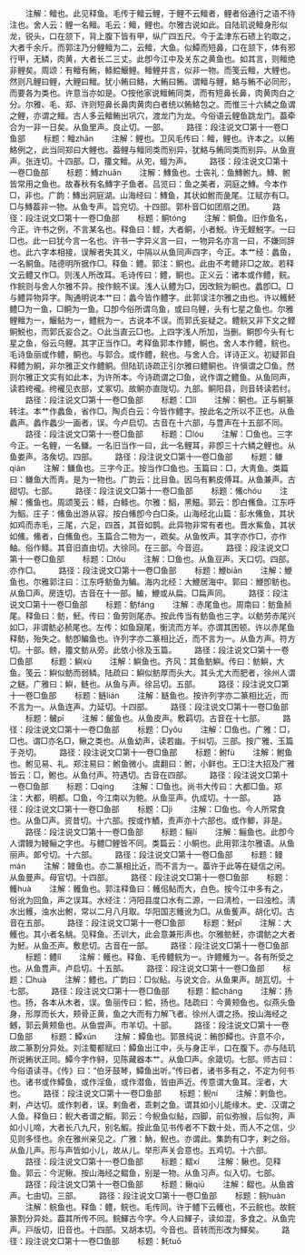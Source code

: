 <!-- { "loadSidebar": true } -->
　　注解：鳣也。此见释鱼。毛传于鳣云鲤，于鲤不云鳣者，鲤者俗通行之语不待注也。舍人云：鲤一名鳣。毛云：鳣，鲤也。尔雅古说如此。自陆玑说鳣身形似龙，锐头，口在颔下，背上腹下皆有甲，纵广四五尺。今于孟津东石碛上钓取之，大者千余斤。而郭注乃分鲤鳣为二，云鳣，大鱼。似鱏而短鼻，口在颔下，体有邪行甲，无鳞，肉黄，大者长二三丈。此卽今江中及关东之黄鱼也。如其言，则鳣绝非鲤矣。周颂：有鳣有鲔，鲦鲿鰋鲤。鳣鲤并言，似非一物。而笺云鳣，大鲤也。然则凡鲤曰鲤，大鲤曰鳣。犹小鲔曰鮥，大鲔曰鲔。谓鳣与鲤，鮥与鲔不必同形，而要各为类也。许意当亦如是。○按他家说鳣鲔同类，而有短鼻长鼻，肉黄肉白之分。尔雅、毛、郑、许则短鼻长鼻肉黄肉白者统以鲔鮥包之。而惟三十六鳞之鱼谓之鲤，亦谓之鳣。古人多云鳣鲔出巩穴，渡龙门为龙。今俗语云鲤鱼跳龙门。葢牵合为一非一日矣。从鱼里声。良止切。一部。
　　路径：段注说文□第十一卷□鱼部
　　标题：鳣zhān
　　注解：鲤也。卫风毛传曰：鳣，鲤也。许本之。以鲔鮥例之，此当同郑曰大鲤也。葢鲤与鳣同类而别异，犹鮥与鲔同类而别异。从鱼亶声。张连切。十四部。□，籒文鳣。从夗，蟺为声。
　　路径：段注说文□第十一卷□鱼部
　　标题：鱄zhuǎn
　　注解：鱄鱼也。士丧礼：鱼鱄鲋九。鱄、鲋皆常用之鱼也。故春秋有名鱄字子鱼者。吕览曰：鱼之美者，洞庭之鱄。今本作□，非也。广韵：鱄出洞庭湖。山海经曰：鱄鱼，其状如鲋而彘尾。江赋亦有□。□与鱄葢非一物。从鱼专声。旨兖切。十四部。郭朴音□如团扇之团。
　　路径：段注说文□第十一卷□鱼部
　　标题：鲖tónɡ
　　注解：鲖鱼。旧作鱼名，今正。许书之例，不言某名也。释鱼曰：鲣，大者鲖，小者鮵。许无鲣鮵字。一曰□也。此一曰犹今言一名也。许书一字异义言一曰，一物异名亦言一曰，不嫌同辞也。此六字本相接，误解者失其义，中隔以从鱼同声四字，今正。本艹经：蠡鱼，一名鲖鱼。陆德明所据作□。释鱼：鳢。郭注：鲖也。此由不考鳢非□之故。若释文云鳢又作□。则浅人所改耳。毛诗传曰：鳢，鲖也。正义云：诸本或作鳢，鲩。作鲩则与舍人尔雅不异。按作鲩不误。浅人认鳢为□，因改鲩为鲖也。蠡卽□。□与鳢异物异字。陶通明说本艹曰：蠡今皆作鳢字。此郭误注尔雅之由也。许以鳠魾鳢□为一鱼，□鲖为一鱼。□卽今俗所谓乌鱼，或曰乌鲤，头有七星之鱼也。尔雅鲤鳣为一，鰋鲇为一，鳢鲩为一。古说本不误。而郭氏妄疑之。鳢鲩又非下文之鲣鲖鮵也，而郭氏妄合之。○此当直云□也。上四字浅人所加，当删。鲖卽今头有七星之鱼，俗云乌鲤。其字正当作□。考释鱼郭本作鳢，鲖也。舍人本作鳢，鲩也。毛诗鱼丽或作鳢，鲖也。与郭合。或作鳢，鲩也。与舍人合。详诗正义。初疑郭自释鳢为鲖，非尔雅正文作鳢鲖。但陆玑诗疏正引尔雅曰鳢鲖也。许愼谓之□鱼。然则尔雅正文实有如此本，为许所本。今诗疏谓之□鱼，讹作谓之鳢鱼。从鱼同声，读若绔襱。绔襱见衣部，丈冢切。故鲖亦直陇切。九部。鲖阳县，则音转读若纣。
　　路径：段注说文□第十一卷□鱼部
　　标题：□lǐ
　　注解：鲖也。正与鲖篆转注。本艹作蠡鱼，省作□。陶贞白云：今皆作鳢字。按此名之所以不正也。从鱼蠡声。蠡作蠡少一画者，误。今卢启切。古音在十六部，与豊声在十五部不同。
　　路径：段注说文□第十一卷□鱼部
　　标题：□lóu
　　注解：□鱼也。三字今正。一名鲤，一名鳒。一名旧当作一曰，此一名鲤耳，非卽三十六鳞之鲤也。从鱼娄声。洛矦切。四部。
　　路径：段注说文□第十一卷□鱼部
　　标题：鳒qiàn
　　注解：鳒鱼也。三字今正。按当作□鱼也。玉篇曰：□，大靑鱼。类篇曰：鳒鱼大而靑。是为一物也。广韵云：比目鱼。因乌有鹣皮傅耳。从鱼兼声。古甜切。七部。
　　路径：段注说文□第十一卷□鱼部
　　标题：鯈chóu
　　注解：鯈鱼也。周颂笺云：鲦，白鲦也。尔雅：鮂，黑鰦。郭云：卽白鯈鱼。江东呼为鮂。庄子：鯈鱼出游从容。按白鯈卽今白□条。山海经北山篇：彭水鯈鱼，其状如鸡而赤毛，三尾，六足，四首，其音如鹊。此异物非常有者也。晋水鮆鱼，其状如鯈。鯈者，白鯈鱼也。玉篇合二物为一，疏矣。从鱼攸声。其字亦作□，亦作鲉。俗作鲦。其音旧直由切。大徐同。在三部。今音迢。
　　路径：段注说文□第十一卷□鱼部
　　标题：□tǒu
　　注解：□鱼也。从鱼豆声。天口切。四部。亦作□。
　　路径：段注说文□第十一卷□鱼部
　　标题：鯾biān
　　注解：鯾鱼也。尔雅郭注曰：江东呼鲂鱼为鳊。海内北经：大鯾居海中。郭曰：鯾卽鲂也。从鱼□声。房连切。古音在十一部。鳊，鯾或从扁。□扁声同。
　　路径：段注说文□第十一卷□鱼部
　　标题：鲂fánɡ
　　注解：赤尾鱼也。周南曰：鲂鱼赪尾。释鱼曰：鲂，魾。传曰：鱼劳则尾赤。按此传当有鲂鱼也三字。以鲂劳赤尾兴如□，非谓鲂必赪尾也。左传：如鱼竀尾，衡流而方羊。亦谓其困顿。许以赤尾鱼释鲂，殆失之。鲂卽鳊鱼也。许列字亦二篆相比近，而不言为一。从鱼方声。符方切。十部。鳑，籒文鲂从旁。此依小徐及玉篇。
　　路径：段注说文□第十一卷□鱼部
　　标题：鱮xù
　　注解：鱮鱼也。齐风：其鱼鲂鱮。传曰：鲂鱮，大鱼。笺云：鱮似鲂而弱鳞。陆疏曰：鱮似鲂厚而头大。其头尤大而肥者，徐州人谓之鲢。广雅曰：鱮，鲢也。从鱼与声。徐吕切。五部。
　　路径：段注说文□第十一卷□鱼部
　　标题：鲢lián
　　注解：鲢鱼也。按许列字亦二篆相比近，而不言为一。从鱼连声。力延切。十四部。
　　路径：段注说文□第十一卷□鱼部
　　标题：鲏pī
　　注解：鲏鱼也。从鱼皮声。敷羁切。古音在十七部。
　　路径：段注说文□第十一卷□鱼部
　　标题：□yǒu
　　注解：□鱼也。广雅：□，□也。谓□亦名□，鳅之类也。从鱼幼声，读若幽。于纠切。三部。按广雅、玉篇于尧切。
　　路径：段注说文□第十一卷□鱼部
　　标题：鲋fù
　　注解：鲋鱼也。鲋见易、礼。郑注易曰：鲋鱼微小。虞翻曰：鲋，小鲜也。王□注大招及广雅皆云：□，鲋也。从鱼付声。符遇切。古音在四部。
　　路径：段注说文□第十一卷□鱼部
　　标题：□qínɡ
　　注解：□鱼也。尚书大传曰：大都□鱼。郑注：大都，明都。□鱼，今江南以为鲍。从鱼巠声。仇成切。十一部。
　　路径：段注说文□第十一卷□鱼部
　　标题：□jì
　　注解：□鱼也。今人所常食也。从鱼□声。资昔切。十六部。按或作鰿，责声亦十六部也。或作鲫，非是。
　　路径：段注说文□第十一卷□鱼部
　　标题：鲡lí
　　注解：鲡鱼也。此卽今人谓鳗为鳗鲡之字也。与鳢□鲤皆不同。类篇云：小鲖也。此用郭注尔雅语。从鱼丽声。郞兮切。十六部。
　　路径：段注说文□第十一卷□鱼部
　　标题：鳗mán
　　注解：鳗鱼也。亦二篆相比近，而不言为一。葢许于此等在疑信之闲。从鱼曼声。母官切。十四部。
　　路径：段注说文□第十一卷□鱼部
　　标题：鳠huà
　　注解：鳠鱼也。郭注释鱼曰：鳠佀鲇而大，白色。按今江中多有之，俗讹为回鱼，声之误耳。水经注：沔阳县度口水有二源，一曰淸检，一曰浊检。淸水出鳠，浊水出鲋，常以二月八月取。华阳国志鳠讹为□。从鱼蒦声。胡化切。古音在五部。
　　路径：段注说文□第十一卷□鱼部
　　标题：魾pī
　　注解：大鳠也。其小者名鮡。见释鱼。丕训大，此会意兼形声也。尔雅鲂魾，亦谓鲂之大者为魾。从鱼丕声。敷悲切。古音在一部。
　　路径：段注说文□第十一卷□鱼部
　　标题：鳢lǐ
　　注解：鳠也。释鱼、毛传鳢鲩为一。许鳢鳠为一。各有所受之也。从鱼豊声。卢启切。十五部。
　　路径：段注说文□第十一卷□鱼部
　　标题：□huà
　　注解：鳢也。广韵曰：□似鲇。与说文合。从鱼果声。胡瓦切。十七部。
　　路径：段注说文□第十一卷□鱼部
　　标题：鲿chánɡ
　　注解：扬也。扬，各本从木者，误。鱼丽传曰：鲿，扬也。陆疏曰：今黄颊鱼也。似燕头鱼身，形厚而长大，颊骨正黄，鱼之大而有力解飞者。徐州人谓之扬。按山海经之鳡，郭云黄颊鱼也。从鱼尝声。市羊切。十部。
　　路径：段注说文□第十一卷□鱼部
　　标题：鱏xún
　　注解：鱏鱼也。郭景纯说：鲔卽鱏也。许意不尒，故二篆割分异处。刘注蜀都赋曰：鱏鱼出江中，头与身正半，口在腹下。亦与陆玑所说鲔状正同。鱏今字作鲟，见陈藏器本艹。从鱼□声。余箴切。七部。师古曰：今俗语读寻。《传》曰：“伯牙鼓琴，鱏鱼出听。”传曰者，诸书多有之，不定为何书也。诸书或作鱏鱼，或作淫鱼，或作潜鱼，皆由声近。传意谓大鱼耳。淫者，大也。
　　路径：段注说文□第十一卷□鱼部
　　标题：鲵ní
　　注解：剌鱼也。剌，卢达切。或作刺者，误。剌鱼者，乖剌之鱼。谓其如小儿能缘木。史、汉谓之人鱼。释鱼曰：鲵大者谓之鰕。郭云：今鲵鱼似鲇，四脚，前似弥猴，后似狗，声如小儿啼，大者长八九尺，别名鰕。按此鱼见书传者不下数十处，而人不之信，少见则多怪也。余在雅州亲见之。广雅：魶，鲵也。亦谓此。集韵有□字，剌之俗。从鱼儿声。形与声皆如小儿，故从儿。举形声关会意也。五鸡切。十六部。
　　路径：段注说文□第十一卷□鱼部
　　标题：鳛xí
　　注解：鳅也。见释鱼。郭云：今泥鳅。按山海经之鳛鱼，别是一物。从鱼习声。似入切。七部。
　　路径：段注说文□第十一卷□鱼部
　　标题：鳅qiū
　　注解：鳛也。从鱼酋声。七由切。三部。
　　路径：段注说文□第十一卷□鱼部
　　标题：鲩huàn
　　注解：鲩鱼也。释鱼：鳢，鲩也。毛传同。许于鳢下云鳠也，不云鲩也。故鲩篆割分异处。葢其所传不同。鲩鯶古今字。今人曰鯶子，读如混，多食之。从鱼完声。戸版切，旧音也。十四部。又胡本切。今音也。音转而形改为鯶矣。
　　路径：段注说文□第十一卷□鱼部
　　标题：魠tuō
